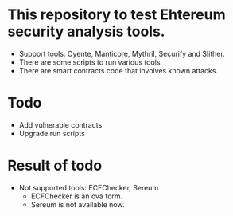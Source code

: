 # This repository to test Ehtereum security analysis tools.
- Support tools: Oyente, Manticore, Mythril, Securify and Slither.
- There are some scripts to run various tools.
- There are smart contracts code that involves known attacks.


# Todo
- Add vulnerable contracts
- Upgrade run scripts

# Result of todo
- Not supported tools: ECFChecker, Sereum
  - ECFChecker is an ova form.
  - Sereum is not available now. 

